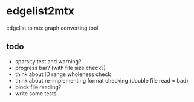 # edgelist2mtx

edgelist to mtx graph converting tool

## todo

* sparsity test and warning?
* progress bar? (with file size check?)
* think about ID range wholeness check
* think about re-implementing format checking (double file read = bad)
* block file reading?
* write some tests
